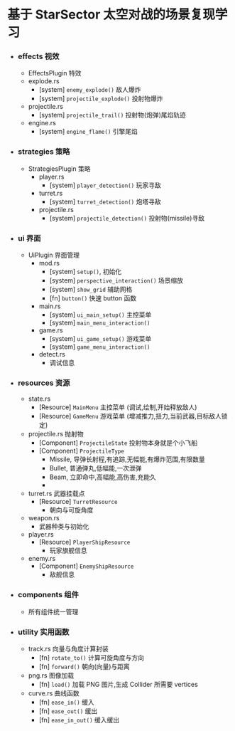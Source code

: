 # 基于 StarSector 太空对战的场景复现学习

* ### effects 视效
    * EffectsPlugin 特效
    * explode.rs
        * [system] `enemy_explode()` 敌人爆炸
        * [system] `projectile_explode()` 投射物爆炸
    * projectile.rs
        * [system] `projectile_trail()` 投射物(炮弹)尾焰轨迹
    * engine.rs
        * [system] `engine_flame()` 引擎尾焰
		
* ### strategies 策略
    * StrategiesPlugin 策略
        * player.rs
            * [system] `player_detection()` 玩家寻敌
        * turret.rs
            * [system] `turret_detection()` 炮塔寻敌
        * projectile.rs
            * [system] `projectile_detection()` 投射物(missile)寻敌
			
			
* ### ui 界面
    * UiPlugin 界面管理
		* mod.rs
			* [system] `setup()`, 初始化
			* [system] `perspective_interaction()` 场景缩放
			* [system] `show_grid` 辅助网格
			* [fn] `button()` 快速 button 函数
		* main.rs
			* [system] `ui_main_setup()` 主控菜单
			* [system] `main_menu_interaction()` 
		* game.rs
			* [system] `ui_game_setup()` 游戏菜单
            * [system] `game_menu_interaction()` 
		* detect.rs 
			* 调试信息
			
    
* ### resources 资源
	* state.rs
        * [Resource] `MainMenu` 主控菜单
            (调试,绘制,开始释放敌人)
        * [Resource] `GameMenu` 游戏菜单
            (增减推力,扭力,当前武器,目标敌人锁定)
    * projectile.rs 抛射物
        * [Component] `ProjectileState` 投射物本身就是个小飞船
		* [Component] `ProjectileType`
            * Missile, 导弹长射程,有追踪,无幅能,有爆炸范围,有限数量
            * Bullet, 普通弹丸,低幅能,一次泄弹
            * Beam, 立即命中,高幅能,高伤害,充能久
            * 
    * turret.rs 武器挂载点
        * [Resource] `TurretResource`
            * 朝向与可旋角度
	* weapon.rs 
		* 武器种类与初始化
    * player.rs
        * [Resource] `PlayerShipResource`
            * 玩家旗舰信息
    * enemy.rs
        * [Component] `EnemyShipResource`
            * 敌舰信息
			
* ### components 组件
	* 所有组件统一管理
			
* ### utility 实用函数
    * track.rs 向量与角度计算封装
        * [fn] `rotate_to()` 计算可旋角度与方向
        * [fn] `forward()` 朝向(向量)与距离
    * png.rs 图像加载
        * [fn] `load()` 加载 PNG 图片,生成 Collider 所需要 vertices
	* curve.rs 曲线函数
		* [fn] `ease_in()` 缓入
		* [fn] `ease_out()` 缓出
		* [fn] `ease_in_out()` 缓入缓出
